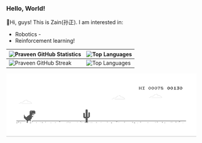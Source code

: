 ### Hello, World!
👋Hi, guys! 
This is Zain(孙正).
I am interested in:
- Robotics - 
- Reinforcement learning!

| ![Praveen GitHub Statistics](https://github-readme-stats.vercel.app/api?username=ZainZh&show_icons=true&theme=dracula) | ![Top Languages](https://github-readme-stats.vercel.app/api/top-langs/?username=ZainZh&layout=compact&theme=dracula) |
| --- | --- |
| ![Praveen GitHub Streak](https://github-readme-streak-stats.herokuapp.com/?user=ZainZh) |![Top Languages](https://github-readme-stats.vercel.app/api/top-langs/?username=ZainZh)|


![Dino](https://raw.githubusercontent.com/praveenscience/praveenscience/master/dino.gif)

<!--
**ZainZh/ZainZh** is a ✨ _special_ ✨ repository because its `README.md` (this file) appears on your GitHub profile.

Here are some ideas to get you started:

- 🔭 I’m currently working on ...
- 🌱 I’m currently learning ...
- 👯 I’m looking to collaborate on ...
- 🤔 I’m looking for help with ...
- 💬 Ask me about ...
- 📫 How to reach me: ...
- 😄 Pronouns: ...
- ⚡ Fun fact: ...
-->
